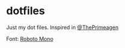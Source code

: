 # dotfiles
Just my dot files. Inspired in [@ThePrimeagen](https://github.com/ThePrimeagen)

Font: [Roboto Mono](https://fonts.google.com/specimen/Roboto+Mono)
